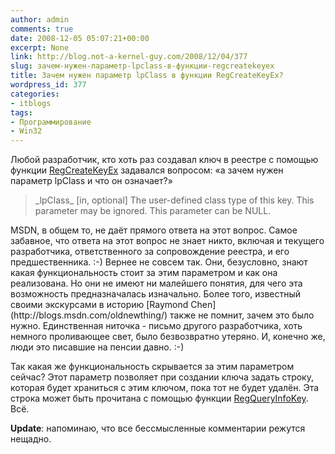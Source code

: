 ```yaml
---
author: admin
comments: true
date: 2008-12-05 05:07:21+00:00
excerpt: None
link: http://blog.not-a-kernel-guy.com/2008/12/04/377
slug: зачем-нужен-параметр-lpclass-в-функции-regcreatekeyex
title: Зачем нужен параметр lpClass в функции RegCreateKeyEx?
wordpress_id: 377
categories:
- itblogs
tags:
- Программирование
- Win32
---
```


Любой разработчик, кто хоть раз создавал ключ в реестре с помощью функции [RegCreateKeyEx](http://msdn.microsoft.com/en-us/library/ms724844(VS.85).aspx) задавался вопросом: «а зачем нужен параметр lpClass и что он означает?»



<blockquote>
_lpClass_ [in, optional]
The user-defined class type of this key. This parameter may be ignored. This parameter can be NULL.
</blockquote>



<!-- more -->MSDN, в общем то, не даёт прямого ответа на этот вопрос. Самое забавное, что ответа на этот вопрос не знает никто, включая и текущего разработчика, ответственного за сопровождение реестра, и его предшественника. :-) Вернее не совсем так. Они, безусловно, знают какая функциональность стоит за этим параметром и как она реализована. Но они не имеют ни малейшего понятия, для чего эта возможность предназначалась изначально. Более того, известный своими экскурсами в историю [Raymond Chen](http://blogs.msdn.com/oldnewthing/) также не помнит, зачем это было нужно. Единственная ниточка - письмо другого разработчика, хоть немного проливающее свет, было безвозвратно утеряно. И, конечно же, люди это писавшие на пенсии давно. :-)

Так какая же функциональность скрывается за этим параметром сейчас? Этот параметр позволяет при создании ключа задать строку, которая будет храниться с этим ключом, пока тот не будет удалён. Эта строка может быть прочитана с помощью функции [RegQueryInfoKey](http://msdn.microsoft.com/en-us/library/ms724902(VS.85).aspx). Всё.

**Update**: напоминаю, что все бессмысленные комментарии режутся нещадно.
